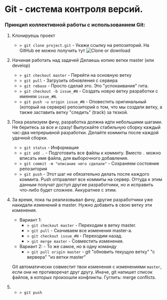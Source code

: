# Git - система контроля версий.

### Принцип коллективной работы с использованием Git:

1. Клонируешь проект

   - `> git clone project.git` - Укажи ссылку на репозиторий. На GitHub ее можно получить тут ![Clone or download](https://image.prntscr.com/image/DKAanwI_SMe2_CUjXXhLBA.png)

0. Начиная работать над задачей
   Делаешь копию ветки master (или develop)

   - `> git checkout master` - Перейти на основную ветку
   - `> git pull` - Загрузить обновления с сервера
   - `> git rebase` - Просто сделай это. Это "успокаивание" гита.
   - `> git checkout -b issue_#N` - Создать новую ветку разработки с именем `issue_#N`.
   - `> git push -u origin issue_#N` - Оповестить оригинальный (который на сервере) репозиторий о том, что мы создали ветку, а также заставить ветку "следить" (track) за тезкой.

0. Пока реализуем фичу, разработка должна идти небольшими шагами. Не беритесь за все и сразу! Выпускайте стабильную сборку каждый час-два непрерывной разработки. Делайте коммиты после каждой удачной сборки.
   - `> git status` - Информация
   - `> git add .` - Подготовить все файлы к коммиту. Вместо `.` можно вписать имя файла, для выборочного добавления.
   - `> git commit -m "описание чего сделали"` - Сохраняем состояние репозитория
   - `> git push` - Этот шаг не обязательно делать после каждого коммита. Push отправляет все коммиты на сервер. Оттуда к этим данным получат доступ другие разработчики, но и исправить что-либо будет сложнее. Аккуратнее с этим.

0. За время, пока ты реализовывал фичу, другие разработчики уже накидали изменений в master. 
   Нужно добавить в свою ветку эти изменения.
   - Вариант 1:
     - `> git checkout master` - Переходим в ветку master.
     - `> git pull` - Скачиваем все изменения master-а.
     - `> git checkout issue_#N` - Переходим назад.
     - `> git merge master` - Совместить изменения.
   - Вариант 2: - То же самое, но в одну команду
     - `> git pull origin master` - git "обновить текущую ветку" "с вервера" "из ветки master"
   
   Git автоматически совместит твои изменения с изменениями `master`, если они не противоречат друг другу. 
   Иначе, git напишет список файлов, в которых произошли конфликты. Гуглить: merge conflicts.
      
0. - `> git push`
